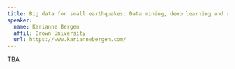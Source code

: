 ```yaml
---
title: Big data for small earthquakes: Data mining, deep learning and explainable AI
speaker:
  name: Karianne Bergen
  affil: Brown University
  url: https://www.kariannebergen.com/
---
```


TBA
